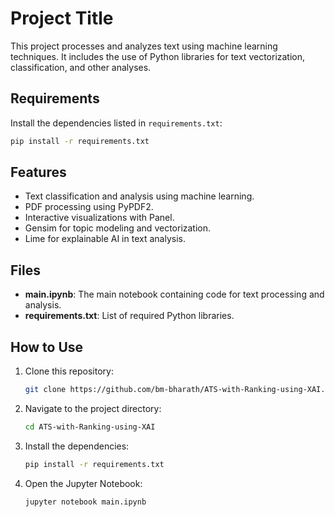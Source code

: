 
# Project Title

This project processes and analyzes text using machine learning techniques. It includes the use of Python libraries for text vectorization, classification, and other analyses.

## Requirements

Install the dependencies listed in `requirements.txt`:

```bash
pip install -r requirements.txt
```

## Features

- Text classification and analysis using machine learning.
- PDF processing using PyPDF2.
- Interactive visualizations with Panel.
- Gensim for topic modeling and vectorization.
- Lime for explainable AI in text analysis.

## Files

- **main.ipynb**: The main notebook containing code for text processing and analysis.
- **requirements.txt**: List of required Python libraries.

## How to Use

1. Clone this repository:
   ```bash
   git clone https://github.com/bm-bharath/ATS-with-Ranking-using-XAI.git
   ```
2. Navigate to the project directory:
   ```bash
   cd ATS-with-Ranking-using-XAI
   ```
3. Install the dependencies:
   ```bash
   pip install -r requirements.txt
   ```
4. Open the Jupyter Notebook:
   ```bash
   jupyter notebook main.ipynb
   ```
